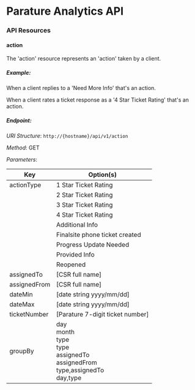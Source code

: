 # Parature Analytics API
### API Resources
#### action
The 'action' resource represents an 'action' taken by a client.

##### Example:

When a client replies to a 'Need More Info' that's an action.

When a client rates a ticket response as a '4 Star Ticket Rating' that's an action.

##### Endpoint:
*URI Structure*: `http://{hostname}/api/v1/action`

*Method*: GET

*Parameters*:

| Key          | Option(s)                          |
| ------------ | ---------------------------------- |
| actionType   | 1 Star Ticket Rating               |
|              | 2 Star Ticket Rating               |
|              | 3 Star Ticket Rating               |
|              | 4 Star Ticket Rating               |
|              | Additional Info                    |
|              | Finalsite phone ticket created     |
|              | Progress Update Needed             |
|              | Provided Info                      |
|              | Reopened                           |
| assignedTo   | [CSR full name]                    |
| assignedFrom | [CSR full name]                    |
| dateMin      | [date string yyyy/mm/dd]           |
| dateMax      | [date string yyyy/mm/dd]           |
| ticketNumber | [Parature 7-digit ticket number]   |
| groupBy      | day<br> month<br>type<br> type<br> assignedTo<br> assignedFrom<br>type,assignedTo<br>day,type   |
